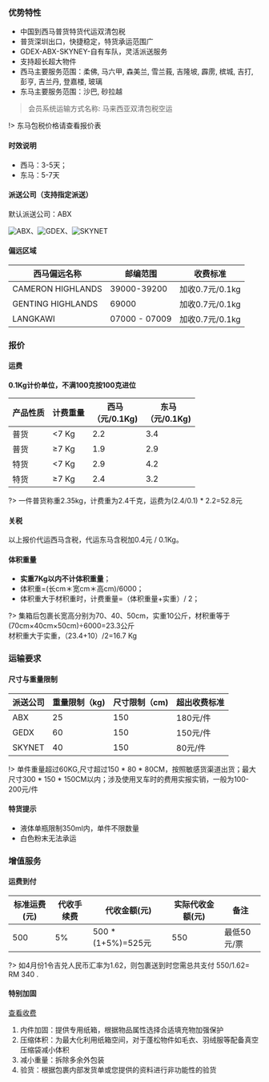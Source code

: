 ### 优势特性

- 中国到西马普货特货代运双清包税
- 普货深圳出口，快捷稳定，特货承运范围广
- GDEX-ABX-SKYNEY-自有车队，灵活派送服务
- 支持超长超大物件
- 西马主要服务范围：柔佛, 马六甲, 森美兰, 雪兰莪, 吉隆坡, 霹雳, 槟城, 吉打, 彭亨, 吉兰丹, 登嘉楼, 玻璃
- 东马主要服务范围：沙巴, 砂拉越

> 会员系统运输方式名称: 马来西亚双清包税空运

!> 东马包税价格请查看报价表

#### 时效说明

- 西马：3-5天；
- 东马：5-7天

#### 派送公司（支持指定派送）
默认派送公司：ABX

![ABX](http://soarsq.com/images/direct/my/abx.png)、![GDEX](http://soarsq.com/images/direct/my/gdex.png)、![SKYNET](http://soarsq.com/images/direct/my/skynet.png)

#### 偏远区域

| 西马偏远名称            | 邮编范围            | 收费标准          |
|-------------------|-----------------|---------------|
| CAMERON HIGHLANDS | 39000-39200     | 加收0.7元/0.1kg  |
| GENTING HIGHLANDS | 69000           | 加收0.7元/0.1kg  |
|  LANGKAWI         |  07000 - 07009  |  加收0.7元/0.1kg |


### 报价

#### 运费
**0.1Kg计价单位，不满100克按100克进位**

| 产品性质 | 计费重量  | 西马<br />（元/0.1Kg) | 东马<br />（元/0.1Kg) |
|------|-------|-------------|-------------|
| 普货   | <7 Kg | 2.2         | 3.4         |
| 普货   | ≥7 Kg | 1.9         | 2.9         |
| 特货   | <7 Kg | 2.9         | 4.2         |
| 特货   | ≥7 Kg | 2.4         | 3.2         |

?> 一件普货称重2.35kg，计费重为2.4千克，运费为(2.4/0.1) * 2.2=52.8元

#### 关税

以上报价代运西马含税，代运东马含税加0.4元 / 0.1Kg。

#### 体积重量
- **实重7Kg以内不计体积重量**；
- 体积重=(长cm＊宽cm＊高cm)/6000；
- 体积重大于材积重时，计费重量=（体积重量+实重）/ 2；

?> 集箱后包裹长宽高分别为70、40、50cm，实重10公斤，材积重等于(70cm×40cm×50cm)÷6000=23.3公斤<br />材积重大于实重，（23.4+10）/2=16.7 Kg

### 运输要求

#### 尺寸与重量限制

| 派送公司   | 重量限制（kg) | 尺寸限制（cm) | 超出收费标准 |
|--------|----------|----------|--------|
| ABX    | 25       | 150      | 180元/件 |
| GEDX   | 60       | 150      | 150元/件 |
| SKYNET | 40       | 150      | 80元/件  |

!> 单件重量超过60KG,尺寸超过150 * 80 * 80CM，按照敏感货渠道出货；最大尺寸300 * 150 * 150CM以内；涉及使用叉车时的费用实报实销，一般为100-200元/件

#### 特货提示
- 液体单瓶限制350ml内，单件不限数量
- 白色粉末无法承运

### 增值服务

#### 运费到付

| 标准运费(元) | 代收手续费 | 代收金额(元)              | 实际代收金额(元) | 备注      |
|------|-------|-------------------|--------|---------|
| 500  | 5%    | 500 * (1+5%)=525元 | 550    | 最低50元/票 |

?> 如4月份1令吉兑人民币汇率为1.62，则包裹送到时您需总共支付 550/1.62= RM 340 .

#### 特别加固
[查看收费](http://www.soarsq.com/add.html)

1. 内件加固：提供专用纸箱，根据物品属性选择合适填充物加强保护
2. 压缩体积：为最大化利用纸箱空间，对于蓬松物件如毛衣、羽绒服等配备真空压缩袋减小体积
3. 减小重量：拆除多余外包装
4. 验货：根据包裹内部发货单或您提供的资料进行非功能性的验货

